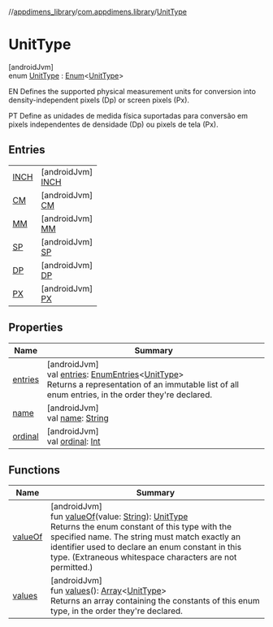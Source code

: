//[appdimens_library](../../../index.md)/[com.appdimens.library](../index.md)/[UnitType](index.md)

# UnitType

[androidJvm]\
enum [UnitType](index.md) : [Enum](https://kotlinlang.org/api/core/kotlin-stdlib/kotlin/-enum/index.html)&lt;[UnitType](index.md)&gt; 

EN Defines the supported physical measurement units for conversion into density-independent pixels (Dp) or screen pixels (Px).

PT Define as unidades de medida física suportadas para conversão em pixels independentes de densidade (Dp) ou pixels de tela (Px).

## Entries

| | |
|---|---|
| [INCH](-i-n-c-h/index.md) | [androidJvm]<br>[INCH](-i-n-c-h/index.md) |
| [CM](-c-m/index.md) | [androidJvm]<br>[CM](-c-m/index.md) |
| [MM](-m-m/index.md) | [androidJvm]<br>[MM](-m-m/index.md) |
| [SP](-s-p/index.md) | [androidJvm]<br>[SP](-s-p/index.md) |
| [DP](-d-p/index.md) | [androidJvm]<br>[DP](-d-p/index.md) |
| [PX](-p-x/index.md) | [androidJvm]<br>[PX](-p-x/index.md) |

## Properties

| Name | Summary |
|---|---|
| [entries](entries.md) | [androidJvm]<br>val [entries](entries.md): [EnumEntries](https://kotlinlang.org/api/core/kotlin-stdlib/kotlin.enums/-enum-entries/index.html)&lt;[UnitType](index.md)&gt;<br>Returns a representation of an immutable list of all enum entries, in the order they're declared. |
| [name](-p-x/index.md#-372974862%2FProperties%2F373173406) | [androidJvm]<br>val [name](-p-x/index.md#-372974862%2FProperties%2F373173406): [String](https://kotlinlang.org/api/core/kotlin-stdlib/kotlin/-string/index.html) |
| [ordinal](-p-x/index.md#-739389684%2FProperties%2F373173406) | [androidJvm]<br>val [ordinal](-p-x/index.md#-739389684%2FProperties%2F373173406): [Int](https://kotlinlang.org/api/core/kotlin-stdlib/kotlin/-int/index.html) |

## Functions

| Name | Summary |
|---|---|
| [valueOf](value-of.md) | [androidJvm]<br>fun [valueOf](value-of.md)(value: [String](https://kotlinlang.org/api/core/kotlin-stdlib/kotlin/-string/index.html)): [UnitType](index.md)<br>Returns the enum constant of this type with the specified name. The string must match exactly an identifier used to declare an enum constant in this type. (Extraneous whitespace characters are not permitted.) |
| [values](values.md) | [androidJvm]<br>fun [values](values.md)(): [Array](https://kotlinlang.org/api/core/kotlin-stdlib/kotlin/-array/index.html)&lt;[UnitType](index.md)&gt;<br>Returns an array containing the constants of this enum type, in the order they're declared. |
